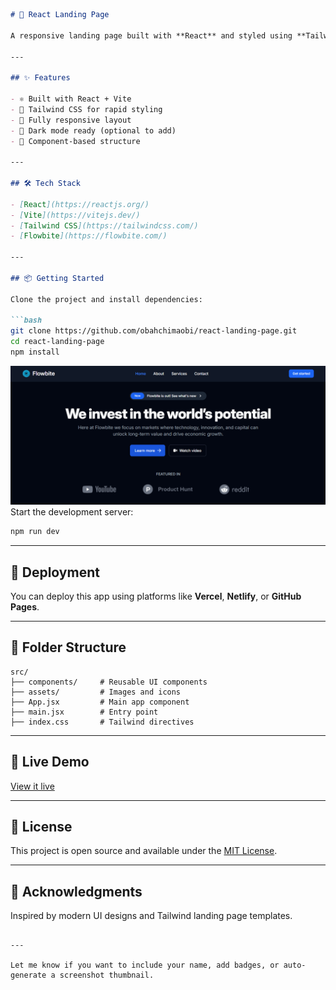 ````markdown
# 🚀 React Landing Page

A responsive landing page built with **React** and styled using **Tailwind CSS** and **Flowbite**. Clean, modern, and fully responsive — perfect as a base for marketing pages, SaaS apps, or personal projects.

---

## ✨ Features

- ⚛️ Built with React + Vite
- 🎨 Tailwind CSS for rapid styling
- 📱 Fully responsive layout
- 🌙 Dark mode ready (optional to add)
- 🧩 Component-based structure

---

## 🛠️ Tech Stack

- [React](https://reactjs.org/)
- [Vite](https://vitejs.dev/)
- [Tailwind CSS](https://tailwindcss.com/)
- [Flowbite](https://flowbite.com/)

---

## 📦 Getting Started

Clone the project and install dependencies:

```bash
git clone https://github.com/obahchimaobi/react-landing-page.git
cd react-landing-page
npm install
````

![screenshot](./landing-page.png)
Start the development server:

```bash
npm run dev
```

---

## 🚀 Deployment

You can deploy this app using platforms like **Vercel**, **Netlify**, or **GitHub Pages**.

---

## 📁 Folder Structure

```
src/
├── components/     # Reusable UI components
├── assets/         # Images and icons
├── App.jsx         # Main app component
├── main.jsx        # Entry point
├── index.css       # Tailwind directives
```

---

## 📸 Live Demo

[View it live](https://your-demo-link.com) <!-- Replace with actual demo link -->

---

## 📄 License

This project is open source and available under the [MIT License](LICENSE).

---

## 🙌 Acknowledgments

Inspired by modern UI designs and Tailwind landing page templates.

```

---

Let me know if you want to include your name, add badges, or auto-generate a screenshot thumbnail.
```
